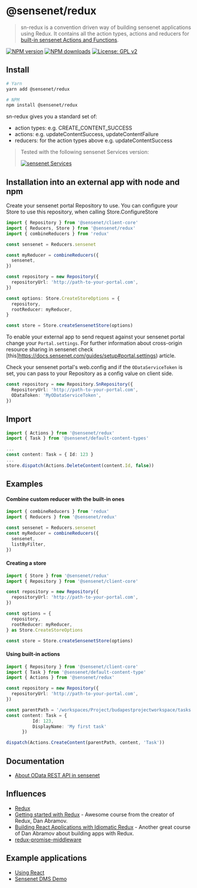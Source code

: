# @sensenet/redux

> sn-redux is a convention driven way of building sensenet applications using Redux. It contains all the action types, actions and reducers for [built-in sensenet Actions and Functions](https://docs.sensenet.com/api-docs/basic-concepts).

[![NPM version](https://img.shields.io/npm/v/@sensenet/redux.svg?style=flat)](https://www.npmjs.com/package/@sensenet/redux)
[![NPM downloads](https://img.shields.io/npm/dt/@sensenet/redux.svg?style=flat)](https://www.npmjs.com/package/@sensenet/redux)
[![License: GPL v2](https://img.shields.io/badge/License-GPL%20v2-blue.svg)](https://www.gnu.org/licenses/old-licenses/gpl-2.0.en.html)

## Install

```bash
# Yarn
yarn add @sensenet/redux

# NPM
npm install @sensenet/redux
```

sn-redux gives you a standard set of:

- action types: e.g. CREATE_CONTENT_SUCCESS
- actions: e.g. updateContentSuccess, updateContentFailure
- reducers: for the action types above e.g. updateContentSuccess

> Tested with the following sensenet Services version:
>
> [![sensenet Services](https://img.shields.io/badge/sensenet-7.1.3%20tested-green.svg)](https://github.com/SenseNet/sensenet/releases/tag/v7.0.0)

## Installation into an external app with node and npm

Create your sensenet portal Repository to use. You can configure your Store to use this repository, when calling Store.ConfigureStore

```ts
import { Repository } from '@sensenet/client-core'
import { Reducers, Store } from '@sensenet/redux'
import { combineReducers } from 'redux'

const sensenet = Reducers.sensenet

const myReducer = combineReducers({
  sensenet,
})

const repository = new Repository({
  repositoryUrl: 'http://path-to-your-portal.com',
})

const options: Store.CreateStoreOptions = {
  repository,
  rootReducer: myReducer,
}

const store = Store.createSensenetStore(options)
```

To enable your external app to send request against your sensenet portal change your `Portal.settings`. For further information about cross-origin resource sharing in sensenet check [this]https://docs.sensenet.com/guides/setup#portal.settings) article.

Check your sensenet portal's web.config and if the `ODataServiceToken` is set, you can pass to your Repository as a config value on client side.

```ts
const repository = new Repository.SnRepository({
  RepositoryUrl: 'http://path-to-your-portal.com',
  ODataToken: 'MyODataServiceToken',
})
```

## Import

```ts
import { Actions } from '@sensenet/redux'
import { Task } from '@sensenet/default-content-types'

...
const content: Task = { Id: 123 }
...
store.dispatch(Actions.DeleteContent(content.Id, false))
```

## Examples

#### Combine custom reducer with the built-in ones

```ts
import { combineReducers } from 'redux'
import { Reducers } from '@sensenet/redux'

const sensenet = Reducers.sensenet
const myReducer = combineReducers({
  sensenet,
  listByFilter,
})
```

#### Creating a store

```ts
import { Store } from '@sensenet/redux'
import { Repository } from '@sensenet/client-core'

const repository = new Repository({
  repositoryUrl: 'http://path-to-your-portal.com',
})

const options = {
  repository,
  rootReducer: myReducer,
} as Store.CreateStoreOptions

const store = Store.createSensenetStore(options)
```

#### Using built-in actions

```ts
import { Repository } from '@sensenet/client-core'
import { Task } from '@sensenet/default-content-type'
import { Actions } from '@sensenet/redux'

const repository = new Repository({
  repositoryUrl: 'http://path-to-your-portal.com',
})

const parentPath = '/workspaces/Project/budapestprojectworkspace/tasks';
const content: Task = {
          Id: 123,
          DisplayName: 'My first task'
      })

dispatch(Actions.CreateContent(parentPath, content, 'Task'))
```

## Documentation

- [About OData REST API in sensenet](https://docs.sensenet.com/api-docs/basic-concepts)

## Influences

- [Redux](http://redux.js.org/)
- [Getting started with Redux](https://egghead.io/courses/getting-started-with-redux) - Awesome course from the creator of Redux, Dan Abramov.
- [Building React Applications with Idiomatic Redux](https://egghead.io/courses/building-react-applications-with-idiomatic-redux) - Another great course of Dan Abramov about building apps with Redux.
- [redux-promise-middleware](https://github.com/pburtchaell/redux-promise-middleware)

## Example applications

- [Using React](https://github.com/SenseNet/sn-client/tree/master/examples/sn-react-redux-todo-app)
- [Sensenet DMS Demo](https://github.com/SenseNet/sn-client/tree/master/examples/sn-dms-demo)
